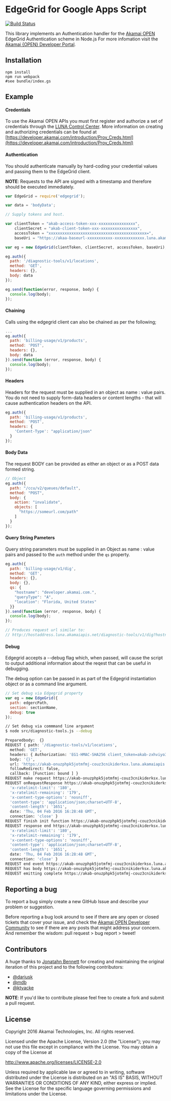 # EdgeGrid for Google Apps Script

[![Build Status](https://travis-ci.org/akamai-open/AkamaiOPEN-edgegrid-gas.svg?branch=master)](https://travis-ci.org/akamai-open/AkamaiOPEN-edgegrid-gas)

This library implements an Authentication handler for the [Akamai OPEN](hhttps://developer.akamai.com/introduction/) EdgeGrid Authentication scheme in Node.js For more infomation visit the [Akamai {OPEN} Developer Portal](https://developer.akamai.com/).

## Installation

```
npm install
npm run webpack
#see bundle/index.gs
```

## Example

#### Credentials

To use the Akamai OPEN APIs you must first register and authorize a set of credentials through the [LUNA Control Center](https://control.akamai.com/homeng/view/main). More information on creating and authorizing credentials can be found at [https://developer.akamai.com/introduction/Prov_Creds.html](https://developer.akamai.com/introduction/Prov_Creds.html)

#### Authentication

You should authenticate manually by hard-coding your credential values and passing them to the EdgeGrid client.

__NOTE__: Requests to the API are signed with a timestamp and therefore should be executed immediately.

```javascript
var EdgeGrid = require('edgegrid');

var data = 'bodyData';

// Supply tokens and host.

var clientToken = "akab-access-token-xxx-xxxxxxxxxxxxxxxx",
    clientSecret = "akab-client-token-xxx-xxxxxxxxxxxxxxxx",
    accessToken = "xxxxxxxxxxxxxxxxxxxxxxxxxxxxxxxxxxxxxxxxxxx=",
    baseUri = "https://akaa-baseurl-xxxxxxxxxxx-xxxxxxxxxxxxx.luna.akamaiapis.net/";

var eg = new EdgeGrid(clientToken, clientSecret, accessToken, baseUri);

eg.auth({
  path: '/diagnostic-tools/v1/locations',
  method: 'GET',
  headers: {},
  body: data
});

eg.send(function(error, response, body) {
  console.log(body);
});
```

#### Chaining

Calls using the edgegrid client can also be chained as per the following;

```javascript
...
eg.auth({
  path: 'billing-usage/v1/products',
  method: 'POST',
  headers: {},
  body: data
}).send(function (error, response, body) {
  console.log(body);
});
```
#### Headers

Headers for the request must be supplied in an object as name : value pairs. You do not need to supply form-data headers or content lengths - that will cause authentication headers on the API.

```javascript
eg.auth({
  path: 'billing-usage/v1/products',
  method: 'POST',
  headers: {
    'Content-Type': "application/json"
  }
});
```

#### Body Data

The request BODY can be provided as either an object or as a POST data formed string.


```javascript
// Object
eg.auth({
  path: "/ccu/v2/queues/default",
  method: "POST",
  body: {
    action: "invalidate",
    objects: [
      "https://someurl.com/path"
    ]
  }
});
```
  
#### Query String Pameters

Query string parameters must be supplied in an Object as name : value pairs and 
passed to the `auth` method under the `qs` property.

```javascript
eg.auth({
  path: 'billing-usage/v1/dig',
  method: 'GET',
  headers: {},
  body: {},
  qs: {
    "hostname": "developer.akamai.com.",
    "queryType": "A",
    "location": "Florida, United States"
  }}
}).send(function (error, response, body) {
  console.log(body);
});

// Produces request url similar to:
// http://hostaddress.luna.akamaiapis.net/diagnostic-tools/v1/dig?hostname=developer.akamai.com&queryType=A&location=location
```

#### Debug

Edgegrid accepts a --debug flag which, when passed, will cause the script to
output additional information about the reqest that can be useful in debugging.

The debug option can be passed in as part of the Edgegrid instantiation object
or as a command line argument. 

```javascript
// Set debug via Edgegrid property
var eg = new EdgeGrid({
  path: edgercPath,
  section: sectionName,
  debug: true
});
```

```bash
// Set debug via commmand line argument
$ node src/diagnostic-tools.js --debug

Preparedbody:  {}
REQUEST { path: '/diagnostic-tools/v1/locations',
  method: 'GET',
  headers: { Authorization: 'EG1-HMAC-SHA256 client_token=akab-zxhviyo3itu3dh4g-xubwmuzfq6veetfo;access_token=akab-km6yeorfbbmc6g2e-lz22p4nksvah5vhk;timestamp=20160204T16:28:47+0000;nonce=d617f5c5-19ac-4141-a35c-9e397daa0e2f;signature=gFDfbpLVPQ7swJblVgCOLcgDZ6K86MchOTXoTpmptkk=' },
  body: '{}',
  url: 'https://akab-onuzphpk5jotmfmj-couz3cnikiderksx.luna.akamaiapis.net/diagnostic-tools/v1/locations',
  followRedirect: false,
  callback: [Function: bound ] }
REQUEST make request https://akab-onuzphpk5jotmfmj-couz3cnikiderksx.luna.akamaiapis.net/diagnostic-tools/v1/locations
REQUEST onRequestResponse https://akab-onuzphpk5jotmfmj-couz3cnikiderksx.luna.akamaiapis.net/diagnostic-tools/v1/locations 200 { server: 'Apache-Coyote/1.1',
  'x-ratelimit-limit': '180',
  'x-ratelimit-remaining': '179',
  'x-content-type-options': 'nosniff',
  'content-type': 'application/json;charset=UTF-8',
  'content-length': '1651',
  date: 'Thu, 04 Feb 2016 16:28:48 GMT',
  connection: 'close' }
REQUEST finish init function https://akab-onuzphpk5jotmfmj-couz3cnikiderksx.luna.akamaiapis.net/diagnostic-tools/v1/locations
REQUEST response end https://akab-onuzphpk5jotmfmj-couz3cnikiderksx.luna.akamaiapis.net/diagnostic-tools/v1/locations 200 { server: 'Apache-Coyote/1.1',
  'x-ratelimit-limit': '180',
  'x-ratelimit-remaining': '179',
  'x-content-type-options': 'nosniff',
  'content-type': 'application/json;charset=UTF-8',
  'content-length': '1651',
  date: 'Thu, 04 Feb 2016 16:28:48 GMT',
  connection: 'close' }
REQUEST end event https://akab-onuzphpk5jotmfmj-couz3cnikiderksx.luna.akamaiapis.net/diagnostic-tools/v1/locations
REQUEST has body https://akab-onuzphpk5jotmfmj-couz3cnikiderksx.luna.akamaiapis.net/diagnostic-tools/v1/locations 1651
REQUEST emitting complete https://akab-onuzphpk5jotmfmj-couz3cnikiderksx.luna.akamaiapis.net/diagnostic-tools/v1/locations
```

## Reporting a bug

To report a bug simply create a new GitHub Issue and describe your problem or suggestion.

Before reporting a bug look around to see if there are any open or closed tickets that cover your issue, and check the [Akamai OPEN Developer Community](https://community.akamai.com/community/developer) to see if there are any posts that might address your concern. And remember the wisdom: pull request > bug report > tweet!

## Contributors

A huge thanks to [Jonatahn Bennett](https://github.com/JonathanBennett) for creating and maintaining the original iteration of this project and to the following contributors:

* [@dariusk](https://github.com/dariusk)
* [@mdb](https://github.com/mdb)
* [@ktyacke](https://github.com/ktyacke)

__NOTE__: If you'd like to contribute please feel free to create a fork and submit a pull request.

## License

Copyright 2016 Akamai Technologies, Inc. All rights reserved.

Licensed under the Apache License, Version 2.0 (the "License");
you may not use this file except in compliance with the License.
You may obtain a copy of the License at

 http://www.apache.org/licenses/LICENSE-2.0

Unless required by applicable law or agreed to in writing, software
distributed under the License is distributed on an "AS IS" BASIS,
WITHOUT WARRANTIES OR CONDITIONS OF ANY KIND, either express or implied.
See the License for the specific language governing permissions and
limitations under the License.

